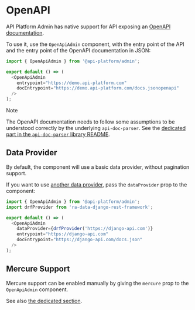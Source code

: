 # OpenAPI

API Platform Admin has native support for API exposing an [OpenAPI documentation](https://www.openapis.org/).

To use it, use the `OpenApiAdmin` component, with the entry point of the API and the entry point of the OpenAPI documentation in JSON:

```javascript
import { OpenApiAdmin } from '@api-platform/admin';

export default () => (
  <OpenApiAdmin
    entrypoint="https://demo.api-platform.com"
    docEntrypoint="https://demo.api-platform.com/docs.jsonopenapi"
  />
);
```

> [!NOTE]
>
> The OpenAPI documentation needs to follow some assumptions to be understood correctly by the underlying `api-doc-parser`.
> See the [dedicated part in the `api-doc-parser` library README](https://github.com/api-platform/api-doc-parser#openapi-support).

## Data Provider

By default, the component will use a basic data provider, without pagination support.

If you want to use [another data provider](https://marmelab.com/react-admin/DataProviderList.html), pass the `dataProvider` prop to the component:

```javascript
import { OpenApiAdmin } from '@api-platform/admin';
import drfProvider from 'ra-data-django-rest-framework';

export default () => (
  <OpenApiAdmin
    dataProvider={drfProvider('https://django-api.com')}
    entrypoint="https://django-api.com"
    docEntrypoint="https://django-api.com/docs.json"
  />
);
```

## Mercure Support

Mercure support can be enabled manually by giving the `mercure` prop to the `OpenApiAdmin` component.

See also [the dedicated section](real-time-mercure.md).
